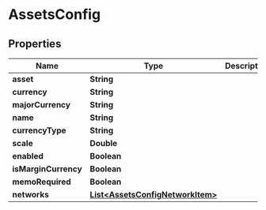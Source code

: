 
# AssetsConfig

## Properties
Name | Type | Description | Notes
------------ | ------------- | ------------- | -------------
**asset** | **String** |  | 
**currency** | **String** |  |  [optional]
**majorCurrency** | **String** |  |  [optional]
**name** | **String** |  |  [optional]
**currencyType** | **String** |  |  [optional]
**scale** | **Double** |  |  [optional]
**enabled** | **Boolean** |  |  [optional]
**isMarginCurrency** | **Boolean** |  |  [optional]
**memoRequired** | **Boolean** |  |  [optional]
**networks** | [**List&lt;AssetsConfigNetworkItem&gt;**](AssetsConfigNetworkItem.md) |  |  [optional]



